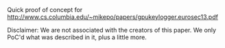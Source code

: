 Quick proof of concept for http://www.cs.columbia.edu/~mikepo/papers/gpukeylogger.eurosec13.pdf

Disclaimer: We are not associated with the creators of this paper. We only PoC'd what was described in it, plus a little more.